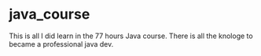 # java_course
This is all I did learn in the 77 hours Java course. There is all the knologe to became a professional java dev.
